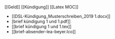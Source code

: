 [[Geld]]  [[Kündigung]]
[[Latex MOC]]
- [[DSL-Kündigung_Musterschreiben_2019 1.docx]]
- [brief kündigung 1 und 1.pdf]]
- [[brief kündigung 1 und 1.tex]]
- [[brief-absender-lea-beyer.lco]]